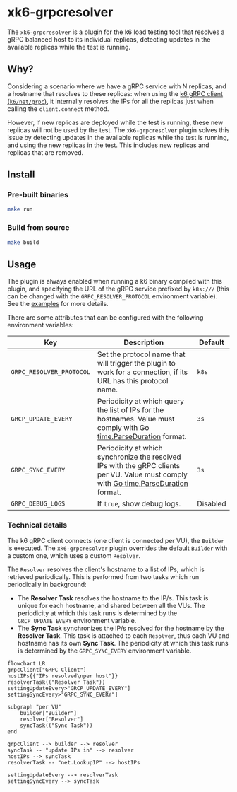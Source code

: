 # xk6-grpcresolver

The `xk6-grpcresolver` is a plugin for the k6 load testing tool that resolves a gRPC balanced host to its individual replicas, detecting updates in the available replicas while the test is running.

## Why?

Considering a scenario where we have a gRPC service with N replicas, and a hostname that resolves to these replicas: when using the [k6 gRPC client (`k6/net/grpc`)](https://grafana.com/docs/k6/latest/using-k6/protocols/grpc/), it internally resolves the IPs for all the replicas just when calling the `client.connect` method.

However, if new replicas are deployed while the test is running, these new replicas will not be used by the test. The `xk6-grpcresolver` plugin solves this issue by detecting updates in the available replicas while the test is running, and using the new replicas in the test. This includes new replicas and replicas that are removed.

## Install

### Pre-built binaries

```bash
make run
```

### Build from source

```bash
make build
```

## Usage

The plugin is always enabled when running a k6 binary compiled with this plugin, and specifying the URL of the gRPC service prefixed by `k8s:///` (this can be changed with the `GRPC_RESOLVER_PROTOCOL` environment variable). See the [examples](examples) for more details.

There are some attributes that can be configured with the following environment variables:

| Key                      | Description                                                                                                                                                                   | Default  |
|--------------------------|-------------------------------------------------------------------------------------------------------------------------------------------------------------------------------|----------|
| `GRPC_RESOLVER_PROTOCOL` | Set the protocol name that will trigger the plugin to work for a connection, if its URL has this protocol name.                                                               | `k8s`    |
| `GRCP_UPDATE_EVERY`      | Periodicity at which query the list of IPs for the hostnames. Value must comply with [Go time.ParseDuration](https://pkg.go.dev/time#ParseDuration) format.                   | `3s`     |
| `GRPC_SYNC_EVERY`        | Periodicity at which synchronize the resolved IPs with the gRPC clients per VU. Value must comply with [Go time.ParseDuration](https://pkg.go.dev/time#ParseDuration) format. | `3s`     |
| `GRPC_DEBUG_LOGS`        | If `true`, show debug logs.                                                                                                                                                   | Disabled |

### Technical details

The k6 gRPC client connects (one client is connected per VU), the `Builder` is executed. The `xk6-grpcresolver` plugin overrides the default `Builder` with a custom one, which uses a custom `Resolver`.

The `Resolver` resolves the client's hostname to a list of IPs, which is retrieved periodically. This is performed from two tasks which run periodically in background:

- The **Resolver Task** resolves the hostname to the IP/s. This task is unique for each hostname, and shared between all the VUs. The periodicity at which this task runs is determined by the `GRCP_UPDATE_EVERY` environment variable.
- The **Sync Task** synchronizes the IP/s resolved for the hostname by the **Resolver Task**. This task is attached to each `Resolver`, thus each VU and hostname has its own **Sync Task**. The periodicity at which this task runs is determined by the `GRPC_SYNC_EVERY` environment variable.

```mermaid
flowchart LR
grpcClient["GRPC Client"]
hostIPs{{"IPs resolved\nper host"}}
resolverTask(("Resolver Task"))
settingUpdateEvery>"GRCP_UPDATE_EVERY"]
settingSyncEvery>"GRPC_SYNC_EVERY"]

subgraph "per VU"
    builder["Builder"]
    resolver["Resolver"]
    syncTask(("Sync Task"))
end

grpcClient --> builder --> resolver
syncTask -- "update IPs in" --> resolver
hostIPs --> syncTask
resolverTask -- "net.LookupIP" --> hostIPs

settingUpdateEvery --> resolverTask
settingSyncEvery --> syncTask
```
